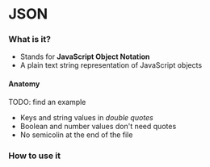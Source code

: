 # JSON
### What is it?
* Stands for **JavaScript Object Notation**
* A plain text string representation of JavaScript objects

#### Anatomy
TODO: find an example
* Keys and string values in *double quotes*
* Boolean and number values don't need quotes
* No semicolin at the end of the file


### How to use it



